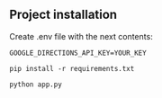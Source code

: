 ## Project installation

Create .env file with the next contents:
```
GOOGLE_DIRECTIONS_API_KEY=YOUR_KEY
```

`pip install -r requirements.txt`

`python app.py`